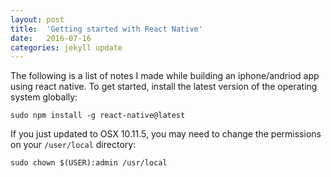 ```yaml
---
layout: post
title:  'Getting started with React Native'
date:   2016-07-16
categories: jekyll update
---
```


The following is a list of notes I made while building an iphone/andriod app using react native.
To get started, install the latest version of the operating system globally:

```
sudo npm install -g react-native@latest
```

If you just updated to OSX 10.11.5, you may need to change the permissions on your `/user/local` directory:

```
sudo chown $(USER):admin /usr/local
```
